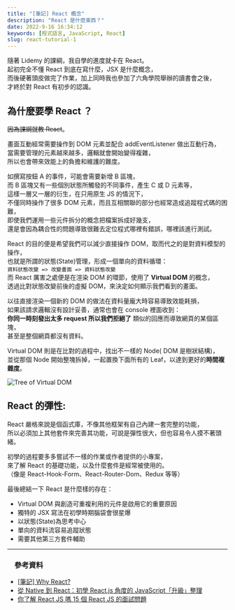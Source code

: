 ```yaml
---
title: "[筆記] React 概念"
description: "React 是什麼東西？"
date: 2022-9-16 16:34:12
keywords: [程式語言, JavaScript, React]
slug: react-tutorial-1
---
```


隨著 Lidemy 的課綱，我自學的進度就卡在 React。  
起初完全不懂 React 到底在寫什麼，JSX 是什麼概念，  
而後硬著頭皮做完了作業，加上同時我也參加了六角學院舉辦的讀書會之後，  
才終於對 React 有初步的認識。

## 為什麼要學 React ？

~~因為課綱就教 React~~。

畫面互動經常需要操作到 DOM 元素並配合 addEventListener 做出互動行為，  
當需要管理的元素越來越多，邏輯就會開始變得複雜，  
所以也會帶來效能上的負擔和維護的難度。

如撰寫按鈕 A 的事件，可能會需要新增 B 區塊，  
而 B 區塊又有一些個別狀態所觸發的不同事件，產生 C 或 D 元素等，  
這樣一層又一層的衍生，在只用原生 JS 的情況下，  
不僅同時操作了很多 DOM 元素，而且互相關聯的部分也經常造成追蹤程式碼的困難，  
即使我們運用一些元件拆分的概念把檔案拆成好幾支，  
還是會因為耦合性的問題導致很難去定位程式哪裡有錯誤，哪裡該進行測試。

React 的目的便是希望我們可以減少直接操作 DOM，取而代之的是對資料模型的操作，  
也就是所謂的狀態(State)管理，形成一個單向的資料循環：  
`資料狀態改變 => 改變畫面 => 資料狀態改變 `  
而 React 厲害之處便是在渲染 DOM 的環節，使用了 **Virtual DOM** 的概念，  
透過比對狀態改變前後的虛擬 DOM，來決定如何顯示我們看到的畫面。

以往直接渲染一個新的 DOM 的做法在資料量龐大時容易導致效能耗損，  
如果該請求邏輯沒有設計妥善，通常也會在 console 裡面收到：  
**你同一時刻發出太多 request 所以我們拒絕了** 類似的回應而導致網頁的某個區塊，  
甚至是整個網頁都沒有資料。

Virtual DOM 則是在比對的過程中，找出不一樣的 Node( DOM 是樹狀結構)，  
並從那個 Node 開始整塊拆掉，一起置換下面所有的 Leaf，以達到更好的**時間複雜度**。

![Tree of Virtual DOM](https://i1.wp.com/programmingwithmosh.com/wp-content/uploads/2018/11/lnrn_0201.png)

## React 的彈性:

React 嚴格來說是個函式庫，不像其他框架有自己內建一套完整的功能，  
所以必須加上其他套件來完善其功能，可說是彈性很大，但也容易令人摸不著頭緒。

初學的過程要多多嘗試不一樣的作業或作者提供的小專案，  
來了解 React 的基礎功能，以及什麼套件是經常被使用的。  
（像是 React-Hook-Form、React-Router-Dom、Redux 等等）

最後總結一下 React 是什麼樣的存在：

- Virtual DOM 與創造可重複利用的元件是啟用它的重要原因
- 獨特的 JSX 寫法在初學時期腦袋會很星爆
- 以狀態(State)為思考中心
- 單向的資料流容易追蹤狀態
- 需要其他第三方套件輔助

---

### 　參考資料

- [[筆記] Why React?](https://medium.com/%E9%BA%A5%E5%85%8B%E7%9A%84%E5%8D%8A%E8%B7%AF%E5%87%BA%E5%AE%B6%E7%AD%86%E8%A8%98/%E7%AD%86%E8%A8%98-why-react-424f2abaf9a2)
- [從 Native 到 React：初學 React.js 角度的 JavaScript「升級」整理](https://hackmd.io/@BOBYZH/H1JqsfYg9)
- [你了解 React JS 嗎 15 個 React JS 的面試問題](https://linyencheng.github.io/2021/05/07/react-interview-questions/#React-%E6%9C%89%E4%BB%80%E9%BA%BC%E7%BC%BA%E9%BB%9E%E5%92%8C%E9%99%90%E5%88%B6)
